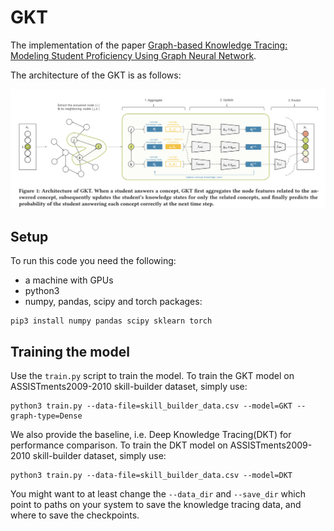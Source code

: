 # GKT
The implementation of the paper [Graph-based Knowledge Tracing: Modeling Student Proficiency Using Graph Neural Network](https://dl.acm.org/doi/10.1145/3350546.3352513).

The architecture of the GKT is as follows:

![](gkt_architecture.png)

## Setup

To run this code you need the following:

- a machine with GPUs
- python3
- numpy, pandas, scipy and torch packages:
```
pip3 install numpy pandas scipy sklearn torch
```

## Training the model

Use the `train.py` script to train the model. To train the GKT model on ASSISTments2009-2010 skill-builder dataset, simply use:

```
python3 train.py --data-file=skill_builder_data.csv --model=GKT --graph-type=Dense
```

We also provide the baseline, i.e. Deep Knowledge Tracing(DKT) for performance comparison. To train the DKT model on ASSISTments2009-2010 skill-builder dataset, simply use:

```
python3 train.py --data-file=skill_builder_data.csv --model=DKT
```

You might want to at least change the `--data_dir` and `--save_dir` which point to paths on your system to save the knowledge tracing data, and where to save the checkpoints.
